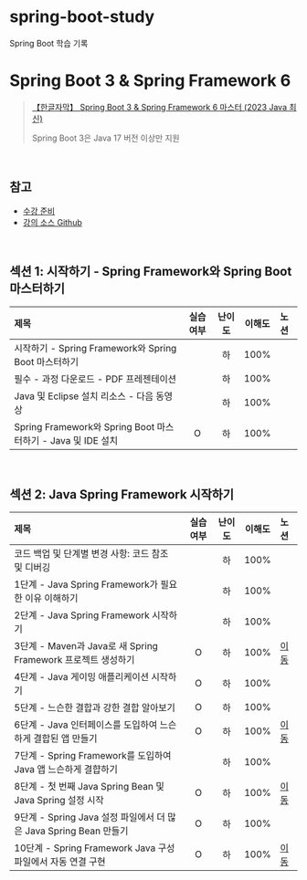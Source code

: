 # spring-boot-study
Spring Boot 학습 기록

# Spring Boot 3 & Spring Framework 6
> [【한글자막】 Spring Boot 3 & Spring Framework 6 마스터 (2023 Java 최신)](https://www.udemy.com/course/spring-boot-and-spring-framework-korean/)
>
> Spring Boot 3은 Java 17 버전 이상만 지원

<br>

## 참고
- [수강 준비](https://github.com/in28minutes/master-spring-and-spring-boot/#installing-tools)
- [강의 소스 Github](https://github.com/in28minutes/course-material)

<br>

## 섹션 1: 시작하기 - Spring Framework와 Spring Boot 마스터하기
|제목|실습여부|난이도|이해도|노션|
|:---|:---:|:---:|:---:|:---|
|시작하기 - Spring Framework와 Spring Boot 마스터하기||하|100%||
|필수 - 과정 다운로드 - PDF 프레젠테이션||하|100%||
|Java 및 Eclipse 설치 리소스 - 다음 동영상||하|100%||
|Spring Framework와 Spring Boot 마스터하기 - Java 및 IDE 설치|O|하|100%||

<br>

## 섹션 2: Java Spring Framework 시작하기
|제목|실습여부|난이도|이해도|노션|
|:---|:---:|:---:|:---:|:---|
|코드 백업 및 단계별 변경 사항: 코드 참조 및 디버깅||하|100%||
|1단계 - Java Spring Framework가 필요한 이유 이해하기||하|100%||
|2단계 - Java Spring Framework 시작하기||하|100%||
|3단계 - Maven과 Java로 새 Spring Framework 프로젝트 생성하기|O|하|100%|<a href="https://jhsung.notion.site/spring-initializ-a9bfc8bfa3c5453d96ef7f8949e6386a" target="_blank">이동</a>|
|4단계 - Java 게이밍 애플리케이션 시작하기|O|하|100%||
|5단계 - 느슨한 결합과 강한 결합 알아보기|O|하|100%||
|6단계 - Java 인터페이스를 도입하여 느슨하게 결합된 앱 만들기|O|하|100%|<a href="https://jhsung.notion.site/Coupling-32e02701c9934dc78d181bdc812daced" target="_blank">이동</a>|
|7단계 - Spring Framework를 도입하여 Java 앱 느슨하게 결햡하기||하|100%||
|8단계 - 첫 번째 Java Spring Bean 및 Java Spring 설정 시작|O|하|100%|<a href="https://jhsung.notion.site/Context-Bean-56c5907b2bb44bedae37700ee7a9cdb6" target="_blank">이동</a>|
|9단계 - Spring Java 설정 파일에서 더 많은 Java Spring Bean 만들기|O|하|100%||
|10단계 - Spring Framework Java 구성 파일에서 자동 연결 구현|O|하|100%|<a href="https://jhsung.notion.site/Auto-wiring-5901017e5bf64df295115630d5ec478e" target="_blank">이동</a>|